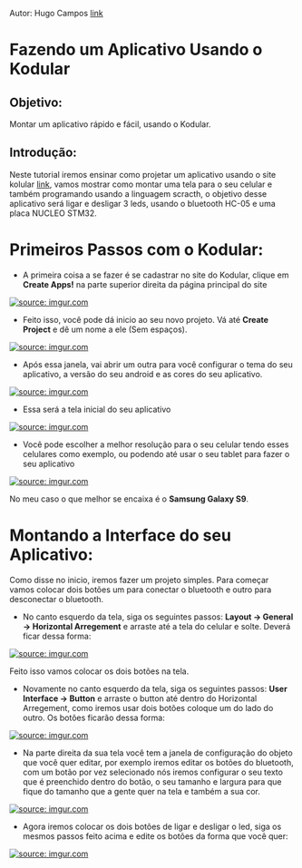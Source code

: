 Autor: Hugo Campos [link](https://github.com/HugocamposL3)

# Fazendo um Aplicativo Usando o Kodular

## Objetivo:

Montar um aplicativo rápido e fácil, usando o Kodular.

## Introdução:

Neste tutorial iremos ensinar como projetar um aplicativo usando o site kolular [link](https://www.kodular.io/), vamos mostrar como montar uma tela para o seu celular e também programando usando a linguagem scracth, o objetivo desse aplicativo será ligar e desligar 3 leds, usando o bluetooth HC-05 e uma placa NUCLEO STM32.

# Primeiros Passos com o Kodular:

- A primeira coisa a se fazer é se cadastrar no site do Kodular, clique em **Create Apps!** na parte superior direita da página principal do site

<a href="https://imgur.com/Q6GzWrk"><img src="https://imgur.com/Q6GzWrk.jpg" title="source: imgur.com" /></a>

- Feito isso, você pode dá inicio ao seu novo projeto. Vá até **Create Project** e dê um nome a ele (Sem espaços).

<a href="https://imgur.com/LirSaGS"><img src="https://imgur.com/LirSaGS.jpg" title="source: imgur.com" /></a>

- Após essa janela, vai abrir um outra para você configurar o tema do seu aplicativo, a versão do seu android e as cores do seu aplicativo.

<a href="https://imgur.com/NWNyBgC"><img src="https://imgur.com/NWNyBgC.jpg" title="source: imgur.com" /></a>

- Essa será a tela inicial do seu aplicativo

<a href="https://imgur.com/N7gh3jX"><img src="https://imgur.com/N7gh3jX.jpg" title="source: imgur.com" /></a>

- Você pode escolher a melhor resolução para o seu celular tendo esses celulares como exemplo, ou podendo até usar o seu tablet para fazer o seu aplicativo

<a href="https://imgur.com/mY5QbyU"><img src="https://imgur.com/mY5QbyU.jpg" title="source: imgur.com" /></a>

No meu caso o que melhor se encaixa é o **Samsung Galaxy S9**.

# Montando a Interface do seu Aplicativo:

Como disse no inicio, iremos fazer um projeto simples. Para começar vamos colocar dois botões um para conectar o bluetooth e outro para desconectar o bluetooth.

- No canto esquerdo da tela, siga os seguintes passos: **Layout -> General -> Horizontal Arregement** e arraste até a tela do celular e solte. Deverá ficar dessa forma:

<a href="https://imgur.com/B4T3UWK"><img src="https://imgur.com/B4T3UWK.jpg" title="source: imgur.com" /></a>

Feito isso vamos colocar os dois botões na tela.

- Novamente no canto esquerdo da tela, siga os seguintes passos: **User Interface -> Button** e arraste o button até dentro do Horizontal Arregement, como iremos usar dois botões coloque um do lado do outro. Os botões ficarão dessa forma:

<a href="https://imgur.com/PEUPaye"><img src="https://imgur.com/PEUPaye.jpg" title="source: imgur.com" /></a>

- Na parte direita da sua tela você tem a janela de configuração do objeto que você quer editar, por exemplo iremos editar os botões do bluetooth, com um botão por vez selecionado nós iremos configurar o seu texto que é preenchido dentro do botão, o seu tamanho e largura para que fique do tamanho que a gente quer na tela e também a sua cor.

<a href="https://imgur.com/FjF6Z3D"><img src="https://imgur.com/FjF6Z3D.jpg" title="source: imgur.com" /></a>

- Agora iremos colocar os dois botões de ligar e desligar o led, siga os mesmos passos feito acima e edite os botões da forma que você quer:

<a href="https://imgur.com/KUE3opf"><img src="https://imgur.com/KUE3opf.jpg" title="source: imgur.com" /></a>














